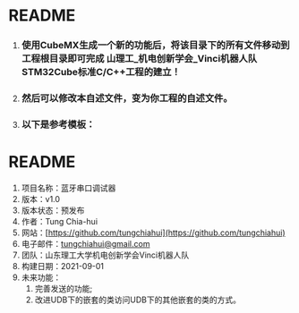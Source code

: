 # README

1. ### 使用CubeMX生成一个新的功能后，将该目录下的所有文件移动到工程根目录即可完成 山理工_机电创新学会_Vinci机器人队 STM32Cube标准C/C++工程的建立！
2. ### 然后可以修改本自述文件，变为你工程的自述文件。
3. ### 以下是参考模板：

# README
1. 项目名称：蓝牙串口调试器
2. 版本：v1.0
3. 版本状态：预发布
4. 作者：Tung Chia-hui
5. 网站：[https://github.com/tungchiahui](https://github.com/tungchiahui)
6. 电子邮件：tungchiahui@gmail.com
7. 团队：山东理工大学机电创新学会Vinci机器人队
8. 构建日期：2021-09-01
9. 未来功能：
    1. 完善发送的功能;
    2. 改进UDB下的嵌套的类访问UDB下的其他嵌套的类的方式。